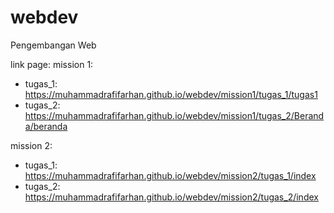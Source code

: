 # webdev
Pengembangan Web

link page:
mission 1: 
- tugas_1: https://muhammadrafifarhan.github.io/webdev/mission1/tugas_1/tugas1
- tugas_2: https://muhammadrafifarhan.github.io/webdev/mission1/tugas_2/Beranda/beranda

mission 2: 
- tugas_1: https://muhammadrafifarhan.github.io/webdev/mission2/tugas_1/index
- tugas_2: https://muhammadrafifarhan.github.io/webdev/mission2/tugas_2/index
